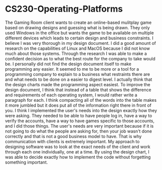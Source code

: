 # CS230-Operating-Platforms

The Gaming Room client wants to create an online-based mulitplay game based on drawing designs and guessing what is being drawn.
They only used Windows in the office but wants the game to be available on multiple different devices which leads to certain design and business constraints.
I believe I was very thorough in my design document. I did a good amount of research on the capabilities of Linux and MacOS because I did not know much about those systems.
Through the research I was able to make a confident decision as to what the best route for the company to take would be.
I personally did not find the design document itself to make programming any easier. It seemed to me to be more or a tool for a programming company to explain to a business
what restraints there are and what needs to be done on a easier to digest level. 
I actually think that the design charts made the programming aspect easiest.
To improve the design document, I think that instead of a table that shows the difference and requirements of each operating system, I would rather write a paragraph for each.
I think compacting all of the words into the table makes it more jumbled but it does put all of the information right there in front of you.
I think I implemented the user's needs into the design exactly how they were asking. They needed to be able to have people log in, have a way to verify the accounts, have a way to 
have games specific to those accounts, and I did those things. The user's needs are very important because if it is not going to do what the people are asking for, then your job wasn't done
correctly and that is not a good business model to have. That is why communication with clients is extremely important.
My approach to designing software was to look at the exact needs of the client and work through each one individually, one at a time. By using the design chart, I was able to 
decide exactly how to implement the code without forgetting something important.
